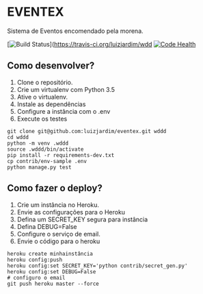 # EVENTEX

Sistema de Eventos encomendado pela morena.

[![Build Status](https://travis-ci.org/luizjardim/wddd.svg?branch=master)](https://travis-ci.org/luizjardim/wdd
[![Code Health](https://landscape.io/github/luizjardim/wddd/master/landscape.svg?style=flat)](https://landscape.io/github/luizjardim/wddd/master)

## Como desenvolver?

1. Clone o repositório.
2. Crie um virtualenv com Python 3.5
3. Ative o virtualenv.
4. Instale as dependências
5. Configure a instância com o .env
6. Execute os testes

```console
git clone git@github.com:luizjardim/eventex.git wddd
cd wddd
python -m venv .wddd
source .wddd/bin/activate
pip install -r requirements-dev.txt
cp contrib/env-sample .env
python manage.py test
```

## Como fazer o deploy?

1. Crie um instância no Heroku.
2. Envie as configurações para o Heroku
3. Defina um SECRET_KEY segura para instância
4. Defina DEBUG=False
5. Configure o serviço de email.
6. Envie o código para o heroku

```console
heroku create minhainstância
heroku config:push
heroku config:set SECRET_KEY='python contrib/secret_gen.py'
heroku config:set DEBUG=False
# configuro o email
git push heroku master --force
```